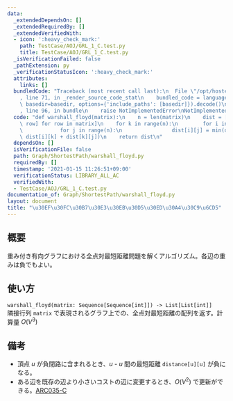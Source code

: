 ```yaml
---
data:
  _extendedDependsOn: []
  _extendedRequiredBy: []
  _extendedVerifiedWith:
  - icon: ':heavy_check_mark:'
    path: TestCase/AOJ/GRL_1_C.test.py
    title: TestCase/AOJ/GRL_1_C.test.py
  _isVerificationFailed: false
  _pathExtension: py
  _verificationStatusIcon: ':heavy_check_mark:'
  attributes:
    links: []
  bundledCode: "Traceback (most recent call last):\n  File \"/opt/hostedtoolcache/Python/3.10.5/x64/lib/python3.10/site-packages/onlinejudge_verify/documentation/build.py\"\
    , line 71, in _render_source_code_stat\n    bundled_code = language.bundle(stat.path,\
    \ basedir=basedir, options={'include_paths': [basedir]}).decode()\n  File \"/opt/hostedtoolcache/Python/3.10.5/x64/lib/python3.10/site-packages/onlinejudge_verify/languages/python.py\"\
    , line 96, in bundle\n    raise NotImplementedError\nNotImplementedError\n"
  code: "def warshall_floyd(matrix):\n    n = len(matrix)\n    dist = [[d for d in\
    \ row] for row in matrix]\n    for k in range(n):\n        for i in range(n):\n\
    \            for j in range(n):\n                dist[i][j] = min(dist[i][j],\
    \ dist[i][k] + dist[k][j])\n    return dist\n"
  dependsOn: []
  isVerificationFile: false
  path: Graph/ShortestPath/warshall_floyd.py
  requiredBy: []
  timestamp: '2021-01-15 11:26:51+09:00'
  verificationStatus: LIBRARY_ALL_AC
  verifiedWith:
  - TestCase/AOJ/GRL_1_C.test.py
documentation_of: Graph/ShortestPath/warshall_floyd.py
layout: document
title: "\u30EF\u30FC\u30B7\u30E3\u30EB\u30D5\u30ED\u30A4\u30C9\u6CD5"
---
```


## 概要
重み付き有向グラフにおける全点対最短距離問題を解くアルゴリズム。各辺の重みは負でもよい。

## 使い方
`warshall_floyd(matrix: Sequence[Sequence[int]]) -> List[List[int]]`  
隣接行列 `matrix` で表現されるグラフ上での、全点対最短距離の配列を返す。計算量 $O(V^3)$

## 備考
- 頂点 $u$ が負閉路に含まれるとき、$u$ - $u$ 間の最短距離 `distance[u][u]` が負になる。
- ある辺を既存の辺より小さいコストの辺に変更するとき、$O(V^2)$ で更新ができる。[ARC035-C](https://atcoder.jp/contests/arc035/tasks/arc035_c)
